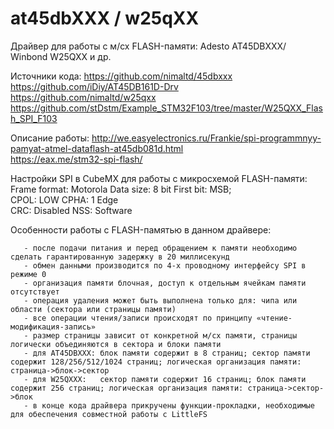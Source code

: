 # at45dbXXX / w25qXX

Драйвер для работы с м/сх FLASH-памяти: Adesto AT45DBXXX/ Winbond W25QXX и др.
 
 Источники кода:     https://github.com/nimaltd/45dbxxx  
                     https://github.com/iDiy/AT45DB161D-Drv
                     https://github.com/nimaltd/w25qxx
                     https://github.com/stDstm/Example_STM32F103/tree/master/W25QXX_Flash_SPI_F103
 
  Описание работы:   http://we.easyelectronics.ru/Frankie/spi-programmnyy-pamyat-atmel-dataflash-at45db081d.html  
                     https://eax.me/stm32-spi-flash/  
 
 Настройки SPI в CubeMX для работы с микросхемой FLASH-памяти:  
                     Frame format: Motorola      Data size: 8 bit            First bit: MSB;  
                     CPOL: LOW                   CPHA:      1 Edge  
                     CRC:  Disabled              NSS:       Software  
 
 Особенности работы с FLASH-памятью в данном драйвере:
 
       - после подачи питания и перед обращением к памяти необходимо сделать гарантированную задержку в 20 миллисекунд
       - обмен данными производится по 4-х проводному интерфейсу SPI в режиме 0
       - организация памяти блочная, доступ к отдельным ячейкам памяти отсутствует
       - операция удаления может быть выполнена только для: чипа или области (сектора или страницы памяти)
       - все операции чтения/записи происходят по принципу «чтение-модификация-запись»
       - размер страницы зависит от конкретной м/сх памяти, страницы логически объединяются в сектора и блоки памяти
       - для AT45DBXXX: блок памяти содержит в 8 страниц; сектор памяти содержит 128/256/512/1024 страниц; логическая организация памяти: страница->блок->сектор
       - для W25QXXX:   сектор памяти содержит 16 страниц; блок памяти содержит 256 страниц; логическая организация памяти: страница->сектор->блок
       - в конце кода драйвера прикручены функции-прокладки, необходимые для обеспечения совместной работы с LittleFS
